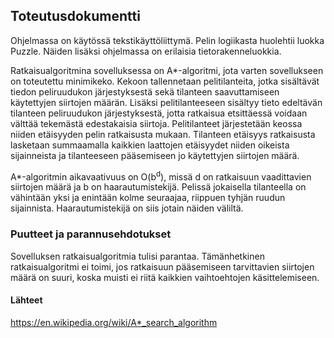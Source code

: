 ## Toteutusdokumentti


Ohjelmassa on käytössä tekstikäyttöliittymä. Pelin logiikasta huolehtii luokka Puzzle. Näiden lisäksi ohjelmassa on erilaisia tietorakenneluokkia.

Ratkaisualgoritmina sovelluksessa on A*-algoritmi, jota varten sovellukseen on toteutettu minimikeko. Kekoon tallennetaan pelitilanteita, jotka sisältävät tiedon peliruudukon järjestyksestä sekä tilanteen saavuttamiseen käytettyjen siirtojen määrän. Lisäksi pelitilanteeseen sisältyy tieto edeltävän tilanteen peliruudukon järjestyksestä, jotta ratkaisua etsittäessä voidaan välttää tekemästä edestakaisia siirtoja. Pelitilanteet järjestetään keossa niiden etäisyyden pelin ratkaisusta mukaan. Tilanteen etäisyys ratkaisusta lasketaan summaamalla kaikkien laattojen etäisyydet niiden oikeista sijainneista ja tilanteeseen pääsemiseen jo käytettyjen siirtojen määrä.

A*-algoritmin aikavaativuus on O(b<sup>d</sup>), missä d on ratkaisuun vaadittavien siirtojen määrä ja b on haarautumistekijä. Pelissä jokaisella tilanteella on vähintään yksi ja enintään kolme seuraajaa, riippuen tyhjän ruudun sijainnista. Haarautumistekijä on siis jotain näiden väliltä.


### Puutteet ja parannusehdotukset
Sovelluksen ratkaisualgoritmia tulisi parantaa. Tämänhetkinen ratkaisualgoritmi ei toimi, jos ratkaisuun pääsemiseen tarvittavien siirtojen määrä on suuri, koska muisti ei riitä kaikkien vaihtoehtojen käsittelemiseen.


#### Lähteet
https://en.wikipedia.org/wiki/A*_search_algorithm
